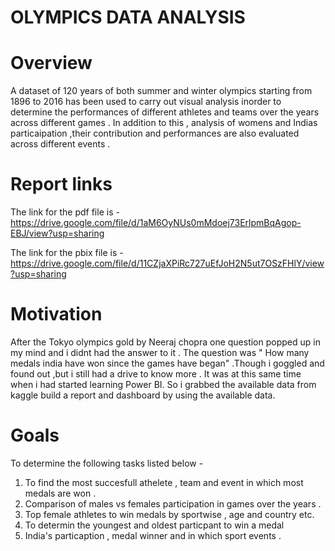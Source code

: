 # OLYMPICS DATA ANALYSIS

# Overview 
A dataset of 120 years of both summer and winter olympics starting from 1896 to 2016 has been used to carry out visual analysis inorder to determine the performances of different  athletes and teams over the years across different games . In addition to this , analysis of womens and Indias particaipation ,their contribution and performances are also evaluated across different events . 

# Report links 
The link for the pdf file is - https://drive.google.com/file/d/1aM6OyNUs0mMdoej73ErlpmBqAgop-EBJ/view?usp=sharing 


The link for the pbix file is - https://drive.google.com/file/d/11CZjaXPiRc727uEfJoH2N5ut7OSzFHlY/view?usp=sharing


# Motivation 
After the Tokyo olympics gold by Neeraj chopra one question popped up in my mind and i didnt had the answer to it . The question was " How many medals india have won since the games have  began" .Though i goggled and found out ,but i still had a drive to know more . It was at this same time  when i had started learning Power BI. So i grabbed the available data from kaggle build a report and dashboard by using the available data. 

# Goals 
To determine the following tasks listed below  -
1. To find the most succesfull athelete , team and event in which most medals are won . 
2. Comparison of males vs females participation in games over the years . 
3. Top female athletes to win medals by sportwise , age and country etc. 
4. To determin the youngest and oldest particpant to win a medal 
5. India's particaption , medal winner and in which sport events .  

